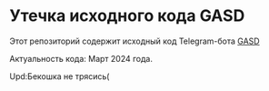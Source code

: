 # Утечка исходного кода GASD

Этот репозиторий содержит исходный код Telegram-бота [GASD](https://t.me/AntiscamDatabaseBot)

Актуальность кода: Март 2024 года.

Upd:Бекошка не трясись(